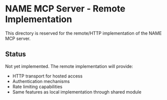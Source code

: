 # NAME MCP Server - Remote Implementation

This directory is reserved for the remote/HTTP implementation of the NAME MCP server.

## Status

Not yet implemented. The remote implementation will provide:

- HTTP transport for hosted access
- Authentication mechanisms
- Rate limiting capabilities
- Same features as local implementation through shared module
